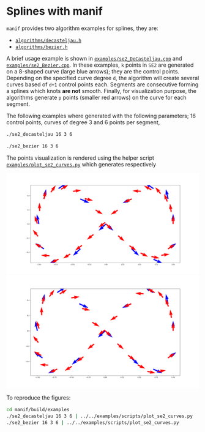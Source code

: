 # Splines with manif

`manif` provides two algorithm examples for splines, they are:

- [`algorithms/decasteljau.h`](../../../include/manif/algorithms/decasteljau.h)
- [`algorithms/bezier.h`](../../../include/manif/algorithms/bezier.h)

A brief usage example is shown in [`examples/se2_DeCasteljau.cpp`](../../../examples/se2_DeCasteljau.cpp)
and [`examples/se2_Bezier.cpp`](../../../examples/se2_Bezier.cpp).
In these examples, `k` points in `SE2` are generated on a 8-shaped curve (large blue arrows);
they are the control points.
Depending on the specified curve degree `d`,
the algorithm will create several curves based of `d+1` control points each.
Segments are consecutive forming a splines which knots **are not** smooth.
Finally, for visualization purpose,
the algorithms generate `p` points (smaller red arrows) on the curve for each segment.

The following examples where generated with the following parameters;
16 control points, curves of degree 3 and 6 points per segment,

```bash
./se2_decasteljau 16 3 6
```

```bash
./se2_bezier 16 3 6
```

The points visualization is rendered using the helper script
[`examples/plot_se2_curves.py`](../../../examples/scripts/plot_se2_curves.py)
which generates respectively

![SE2 Decasteljau](../../images/se2_decasteljau_16_3_6.png)
![SE2 Bezier](../../images/se2_bezier_16_3_6.png)

To reproduce the figures:

```bash
cd manif/build/examples
./se2_decasteljau 16 3 6 | ../../examples/scripts/plot_se2_curves.py
./se2_bezier 16 3 6 | ../../examples/scripts/plot_se2_curves.py
```
